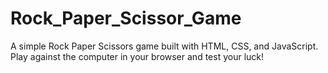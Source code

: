 # Rock_Paper_Scissor_Game
A simple Rock Paper Scissors game built with HTML, CSS, and JavaScript. Play against the computer in your browser and test your luck!